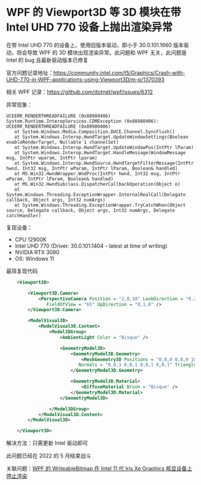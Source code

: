 # WPF 的 Viewport3D 等 3D 模块在带 Intel UHD 770 设备上抛出渲染异常

在带 Intel UHD 770 的设备上，使用旧版本驱动，即小于 30.0.101.1660 版本驱动，将会导致 WPF 的 3D 模块出现渲染异常。此问题和 WPF 无关，此问题是 Intel 的 bug 且最新驱动版本已修复

<!--more-->
<!-- CreateTime:2024/1/13 10:10:14 -->

<!-- 发布 -->
<!-- 博客 -->

官方问题记录地址：<https://community.intel.com/t5/Graphics/Crash-with-UHD-770-in-WPF-applications-using-Viewport3D/m-p/1370393>

相关 WPF 记录：<https://github.com/dotnet/wpf/issues/6312>

异常现象：

```
UCEERR_RENDERTHREADFAILURE (0x88980406)
System.Runtime.InteropServices.COMException (0x88980406): UCEERR_RENDERTHREADFAILURE (0x88980406)
   at System.Windows.Media.Composition.DUCE.Channel.SyncFlush()
   at System.Windows.Interop.HwndTarget.UpdateWindowSettings(Boolean enableRenderTarget, Nullable`1 channelSet)
   at System.Windows.Interop.HwndTarget.UpdateWindowPos(IntPtr lParam)
   at System.Windows.Interop.HwndTarget.HandleMessage(WindowMessage msg, IntPtr wparam, IntPtr lparam)
   at System.Windows.Interop.HwndSource.HwndTargetFilterMessage(IntPtr hwnd, Int32 msg, IntPtr wParam, IntPtr lParam, Boolean& handled)
   at MS.Win32.HwndWrapper.WndProc(IntPtr hwnd, Int32 msg, IntPtr wParam, IntPtr lParam, Boolean& handled)
   at MS.Win32.HwndSubclass.DispatcherCallbackOperation(Object o)
   at System.Windows.Threading.ExceptionWrapper.InternalRealCall(Delegate callback, Object args, Int32 numArgs)
   at System.Windows.Threading.ExceptionWrapper.TryCatchWhen(Object source, Delegate callback, Object args, Int32 numArgs, Delegate catchHandler)
```

复现设备：

* CPU 12900K
* Intel UHD 770 (Driver: 30.0.101.1404 - latest at time of writing)
* NVIDIA RTX 3090
* OS: Windows 11

最简复现代码

```xml
    <Viewport3D>

        <Viewport3D.Camera>
            <PerspectiveCamera Position = "2,0,10" LookDirection = "0.2,0.4,-1"
               FieldOfView = "65" UpDirection = "0,1,0" />
        </Viewport3D.Camera>

        <ModelVisual3D>
            <ModelVisual3D.Content>
                <Model3DGroup>
                    <AmbientLight Color = "Bisque" />

                    <GeometryModel3D>
                        <GeometryModel3D.Geometry>
                            <MeshGeometry3D Positions = "0,0,0 0,8,0 10,0,0 8,8,0"
                           Normals = "0,0,1 0,0,1 0,0,1 0,0,1" TriangleIndices = "0,2,1 1,2,3"/>
                        </GeometryModel3D.Geometry>

                        <GeometryModel3D.Material>
                            <DiffuseMaterial Brush = "Bisque" />
                        </GeometryModel3D.Material>
                    </GeometryModel3D>

                </Model3DGroup>
            </ModelVisual3D.Content>
        </ModelVisual3D>

    </Viewport3D>
```


解决方法：只需更新 Intel 驱动即可

此问题已经在 2022 的 5 月结束战斗

关联问题：[WPF 的 WriteableBitmap 在 Intel 11 代 Iris Xe Graphics 核显设备上停止渲染](https://blog.lindexi.com/post/WPF-%E7%9A%84-WriteableBitmap-%E5%9C%A8-Intel-11-%E4%BB%A3-Iris-Xe-Graphics-%E6%A0%B8%E6%98%BE%E8%AE%BE%E5%A4%87%E4%B8%8A%E5%81%9C%E6%AD%A2%E6%B8%B2%E6%9F%93.html )